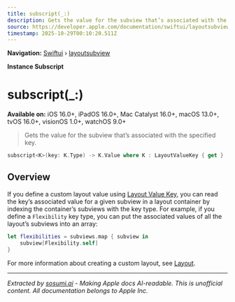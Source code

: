 ```yaml
---
title: subscript(_:)
description: Gets the value for the subview that’s associated with the specified key.
source: https://developer.apple.com/documentation/swiftui/layoutsubview/subscript(_:)
timestamp: 2025-10-29T00:10:20.511Z
---
```


**Navigation:** [Swiftui](/documentation/swiftui) › [layoutsubview](/documentation/swiftui/layoutsubview)

**Instance Subscript**

# subscript(_:)

**Available on:** iOS 16.0+, iPadOS 16.0+, Mac Catalyst 16.0+, macOS 13.0+, tvOS 16.0+, visionOS 1.0+, watchOS 9.0+

> Gets the value for the subview that’s associated with the specified key.

```swift
subscript<K>(key: K.Type) -> K.Value where K : LayoutValueKey { get }
```

## Overview

If you define a custom layout value using [Layout Value Key](/documentation/swiftui/layoutvaluekey), you can read the key’s associated value for a given subview in a layout container by indexing the container’s subviews with the key type. For example, if you define a `Flexibility` key type, you can put the associated values of all the layout’s subviews into an array:

```swift
let flexibilities = subviews.map { subview in
    subview[Flexibility.self]
}
```

For more information about creating a custom layout, see [Layout](/documentation/swiftui/layout).

---

*Extracted by [sosumi.ai](https://sosumi.ai) - Making Apple docs AI-readable.*
*This is unofficial content. All documentation belongs to Apple Inc.*
